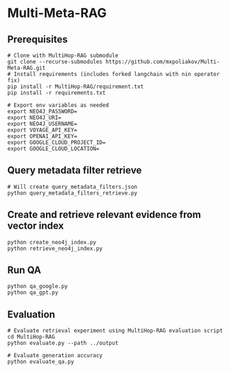 # Multi-Meta-RAG
## Prerequisites
```shell
# Clone with MultiHop-RAG submodule
git clone --recurse-submodules https://github.com/mxpoliakov/Multi-Meta-RAG.git
# Install requirements (includes forked langchain with nin operator fix)
pip install -r MultiHop-RAG/requirement.txt
pip install -r requirements.txt
```
```shell
# Export env variables as needed
export NEO4J_PASSWORD=
export NEO4J_URI=
export NEO4J_USERNAME=
export VOYAGE_API_KEY=
export OPENAI_API_KEY=
export GOOGLE_CLOUD_PROJECT_ID=
export GOOGLE_CLOUD_LOCATION=
```

## Query metadata filter retrieve
```shell
# Will create query_metadata_filters.json
python query_metadata_filters_retrieve.py
```
## Create and retrieve relevant evidence from vector index
```shell
python create_neo4j_index.py
python retrieve_neo4j_index.py
```
## Run QA
```shell
python qa_google.py
python qa_gpt.py
```
## Evaluation
```
# Evaluate retrieval experiment using MultiHop-RAG evaluation script
cd MultiHop-RAG
python evaluate.py --path ../output
```
```
# Evaluate generation accuracy
python evaluate_qa.py
```
